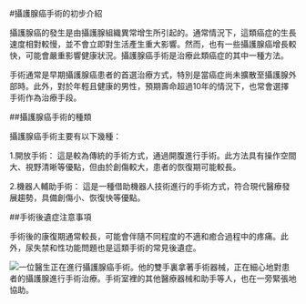 #攝護腺癌手術的初步介紹

攝護腺癌的發生是由攝護腺組織異常增生所引起的。通常情況下，這類癌症的生長速度相對較慢，並不會立即對生活產生重大影響。然而，也有一些攝護腺癌增長較快，可能會嚴重影響健康狀況。攝護腺癌手術是治療此類癌症的其中一種方法。

手術通常是早期攝護腺癌患者的首選治療方式，特別是當癌症尚未擴散至攝護腺外部時。此外，對於年輕且健康的男性，預期壽命超過10年的情況下，也常會選擇手術作為治療手段。

##攝護腺癌手術的種類

攝護腺癌手術主要有以下幾種：

1.開放手術： 這是較為傳統的手術方式，通過開腹進行手術。此方法具有操作空間大、視野清晰等優點，但由於創傷較大，患者的恢復期可能較長。

2.機器人輔助手術： 這是一種借助機器人技術進行的手術方式，符合現代醫療發展趨勢，具備創傷小、恢復快等優點。

##手術後遺症注意事項

手術後的康復期通常較長，可能會伴隨不同程度的不適和癒合過程中的疼痛。此外，尿失禁和性功能問題也是這類手術的常見後遺症。

![一位醫生正在進行攝護腺癌手術。他的雙手裏拿著手術器械，正在細心地對患者的攝護腺進行手術治療。手術室裡的其他醫療器械和助手等人，也在一旁緊張地協助。](https://i.imgur.com/xIecdTu.jpeg)